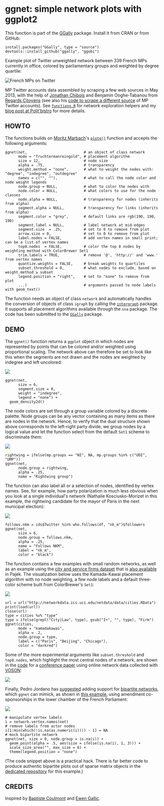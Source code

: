 # ggnet: simple network plots with ggplot2

This function is part of the [GGally][ggally] package. Install it from CRAN or from GitHub:

    install.packages("GGally", type = "source")
    devtools::install_github("ggally", "ggobi")

[ggally]: https://github.com/ggobi/ggally

Example plot of Twitter unweighted network between 339 French MPs currently in office, colored by parliamentary groups and weighted by degree quartile:

![French MPs on Twitter](example1.png)

MP Twitter accounts data assembled by scraping a few web sources in May 2013, with the help of [Jonathan Chibois][jc] and Benjamin Ooghe-Tabanou from [Regards Citoyens][rc] (see also his [code to scrape a different source](http://cpc.regardscitoyens.org/trac/browser/cpc/trunk/project/batch/depute/get_twitter_accounts.sh) of MP Twitter accounts). See [`functions.R`][fn] for network exploration helpers and my [blog post at Polit'bistro][pb] for more details.

[bc]: http://coulmont.com/index.php?s=d%C3%A9put%C3%A9s
[jc]: http://laspic.hypotheses.org/
[rc]: http://www.regardscitoyens.org/
[eg]: http://freakonometrics.blog.free.fr/index.php?post/Twitter-deputes
[fn]: functions.R
[pb]: http://politbistro.hypotheses.org/1752

## HOWTO

The functions builds on [Moritz Marbach][mm-gh]'s [`plotg()`][mm] function and accepts the following arguments:

    ggnet(net,                          # an object of class network
          mode = "fruchtermanreingold", # placement algorithm
          size = 12,                    # node size
          alpha = .75,                  # transparency
          weight.method = "none",       # what to weight the nodes with: "degree", "indegree", "outdegree"
          names = c("", ""),            # what to call the node color and node weight legends
          node.group = NULL,            # what to color the nodes with
          node.color = NULL,            # what colors to use for the node classes
          node.alpha = NULL,            # transparency for nodes (inherits from alpha)
          segment.alpha = NULL,         # transparency for links (inherits from alpha)
          segment.color = "grey",       # default links are rgb(190, 190, 190)
          segment.label = NULL,         # label network at mid-edges
          segment.size  = .25,          # set to 0 to remove from plot
          arrow.size = 0,               # set to 0 to remove from plot
          label.nodes = FALSE,          # add vertex names in small print; can be a list of vertex names
          top8.nodes  = FALSE,          # color the top 8 nodes by weighting method with ColorBrewer Set1
          trim.labels = TRUE,           # remove '@', 'http://' and 'www.' from vertex names
          quantize.weights = FALSE,     # break weights to quartiles
          subset.threshold = 0,         # what nodes to exclude, based on weight.method ≥ subset
          legend.position = "right",    # set to "none" to remove from plot
          ...)                          # arguments passed to node labels with geom_text()

[mm]: http://sumtxt.wordpress.com/2011/07/02/visualizing-networks-with-ggplot2-in-r/
[mm-gh]: https://github.com/sumtxt

The function needs an object of class `network` and automatically handles the conversion of objects of class `igraph` by calling the [`intergraph`][ig] package. It supports all placement algorithms available through the `sna` package. The code has been submitted to the [`GGally`][gg] package.

[ig]: http://intergraph.r-forge.r-project.org/
[gg]: https://github.com/ggobi/ggally

## DEMO

The `ggnet()` function returns a `ggplot` object in which nodes are represented by points that can be colored and/or weighted using proportional scaling. The network above can therefore be set to look like this when the segments are not drawn and the nodes are weighted by indegree and left uncolored:

![](example2.png)

    ggnet(net, 
          size = 6, 
          segment.size = 0, 
          weight = "indegree", 
          legend = "none") + 
      geom_density2d()

The node colors are set through a group variable colored by a discrete palette. Node groups can be any vector containing as many items as there are nodes in the network. Hence, to verify that the dual structure shown above corresponds to the left-right party divide, we group nodes by a logical value and let the function select from the default `Set1` scheme to discriminate them:

![](example3.png)

    rightwing = ifelse(mp.groups == "NI", NA, mp.groups %in% c("UDI", "UMP"))
    ggnet(net, 
          node.group = rightwing, 
          alpha = .25, 
          name = "Rightwing group")

The function can also label all or a selection of nodes, identified by vertex names. See, for example, how party polarization is much less obvious when you look at a single individual's network (Nathalie Kosciusko-Morizet in this example, the rightwing candidate for the mayor of Paris in the next municipal election):

![](example4.png)

    follows.nkm = ids$Twitter %in% who.follows(df, "nk_m")$followers
    ggnet(net, 
          size = 6, 
          node.group = follows.nkm, 
          alpha = .25, 
          name = "Follows NKM",
          label = "nk_m", 
          color = "black")

The function contains a few examples with small random networks, as well as an example using the [city and service firms dataset][cs] that is [also available][pj] in Pajek. The visualization below uses the Kamada-Kawai placement algorithm with no node weighting, a few node labels and a default three-color scheme built from ColorBrewer's `Set1`:

[cs]: http://networkdata.ics.uci.edu/netdata/html/cities.html
[pj]: http://vlado.fmf.uni-lj.si/pub/networks/data/

![](http://f.hypotheses.org/wp-content/blogs.dir/42/files/2013/06/cities.png)

    url = url("http://networkdata.ics.uci.edu/netdata/data/cities.RData")
    print(load(url))
    close(url)
    type = cities %v% "type"
    type = ifelse(grepl("City|Law", type), gsub("I+", "", type), "Firm")
    ggnet(cities,
          mode = "kamadakawai",
          alpha = .2,
          node.group = type,
          label = c("Paris", "Beijing", "Chicago"),
          color = "darkred")

Some of the more experimental arguments like `subset.threshold` and `top8.nodes`, which highlight the most central nodes of a network, are shown in the [code][vo] for a [conference paper][bg] using online network data collected with [VOSON][vs]:

![](https://github.com/briatte/afsp2013/raw/master/figure.png)

[co]: https://github.com/briatte/afsp2013/blob/master/voson.R
[bg]: https://github.com/briatte/afsp2013
[vs]: http://voson.anu.edu.au/
[vo]: https://github.com/briatte/afsp2013/blob/master/voson.R

Finally, Pedro Jordano has [suggested][issue-3] adding support for [bipartite networks](https://github.com/pedroj/bipartite_plots), which `ggnet` can mimick, as shown in [this example][neta], using amendment co-sponsorships in the lower chamber of the French Parliament:

![](example5.png)

    # manipulate vertex labels
    i = network.vertex.names(net)
    # remove labels from actor nodes
    i[1:min(which(!is.na(as.numeric(i)))) - 1] = NA
    # mock bipartite network
    ggnet(net, size = 0, node.group = is.na(i)) + 
      geom_point(alpha = .5, aes(size = ifelse(is.na(i), 1, 3))) + 
      scale_size_area("", max_size = 6) +
      theme(legend.position = "none")

[issue-3]: https://github.com/briatte/ggnet/issues/3
[neta]: https://github.com/briatte/neta

(The code snippet above is a practical hack. There is far better code to produce authentic bipartite plots out of sparse matrix objects in the [dedicated repository][neta] for this example.)

## CREDITS

Inspired by [Baptiste Coulmont][bc] and [Ewen Gallic][eg].
